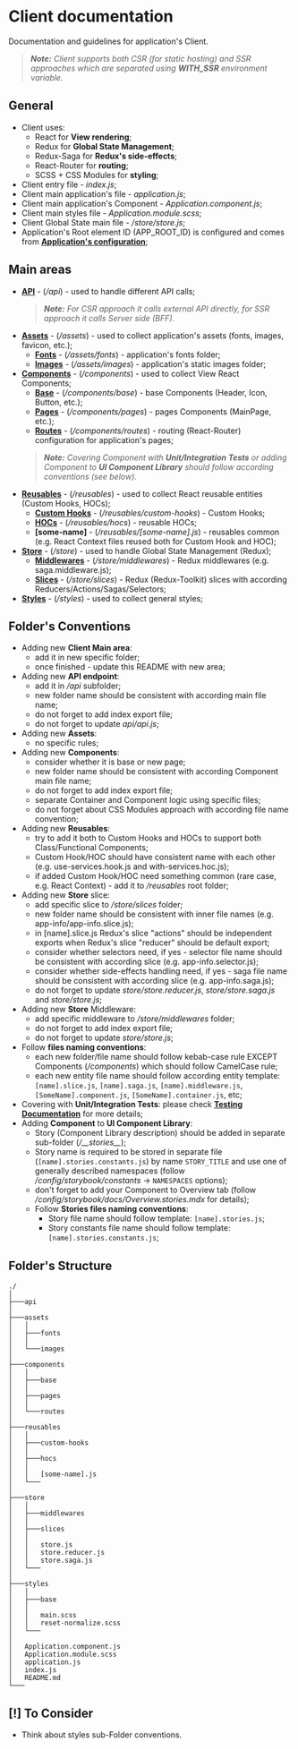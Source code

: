 # Client documentation
Documentation and guidelines for application's Client.
> ***Note:** Client supports both CSR (for static hosting) and SSR approaches which are separated using **WITH_SSR** environment variable.*

## General
- Client uses:
    - React for **View rendering**;
    - Redux for **Global State Management**;
    - Redux-Saga for **Redux's side-effects**;
    - React-Router for **routing**;
    - SCSS + CSS Modules for **styling**;
- Client entry file - *index.js*;
- Client main application's file - *application.js*;
- Client main application's Component - *Application.component.js*;
- Client main styles file - *Application.module.scss*;
- Client Global State main file - */store/store.js*;
- Application's Root element ID (APP_ROOT_ID) is configured and comes from **[Application's configuration](/config/application/application.config.js)**;

## Main areas
- **[API](/src/client/api/index.js)** - (*/api*) - used to handle different API calls;
    > ***Note:** For CSR approach it calls external API directly, for SSR approach it calls Server side (BFF).*
- **[Assets](/src/client/assets/)** - (*/assets*) - used to collect application's assets (fonts, images, favicon, etc.);
    - **[Fonts](/src/client/assets/fonts/)** - (*/assets/fonts*) - application's fonts folder;
    - **[Images](/src/client/assets/images/)** - (*/assets/images*) - application's static images folder;
- **[Components](/src/client/components/)** - (*/components*) - used to collect View React Components;
    - **[Base](/src/client/components/base/)** - (*/components/base*) - base Components (Header, Icon, Button, etc.);
    - **[Pages](/src/client/components/pages/)** - (*/components/pages*) - pages Components (MainPage, etc.);
    - **[Routes](/src/client/components/routes/routes.component.js)** - (*/components/routes*) - routing (React-Router) configuration for application's pages;
    > ***Note:** Covering Component with **Unit/Integration Tests** or adding Component to **UI Component Library** should follow according conventions (see below).*
- **[Reusables](/src/client/reusables/)** - (*/reusables*) - used to collect React reusable entities (Custom Hooks, HOCs);
    - **[Custom Hooks](/src/client/reusables/custom-hooks/)** - (*/reusables/custom-hooks*) - Custom Hooks;
    - **[HOCs](/src/client/reusables/hocs/)** - (*/reusables/hocs*) - reusable HOCs;
    - **[some-name]** - (*/reusables/[some-name].js*) - reusables common (e.g. React Context files reused both for Custom Hook and HOC);
- **[Store](/src/client/store/store.js)** - (*/store*) - used to handle Global State Management (Redux);
    - **[Middlewares](/src/client/store/middlewares/index.js)** - (*/store/middlewares*) - Redux middlewares (e.g. saga.middleware.js);
    - **[Slices](/src/client/store/slices/)** - (*/store/slices*) - Redux (Redux-Toolkit) slices with according Reducers/Actions/Sagas/Selectors;
- **[Styles](/src/client/styles/)** - (*/styles*) - used to collect general styles;

## Folder's Conventions
- Adding new **Client Main area**:
    - add it in new specific folder;
    - once finished - update this README with new area;
- Adding new **API endpoint**:
    - add it in */api* subfolder;
    - new folder name should be consistent with according main file name;
    - do not forget to add index export file;
    - do not forget to update *api/api.js*;
- Adding new **Assets**:
    - no specific rules;
- Adding new **Components**:
    - consider whether it is base or new page;
    - new folder name should be consistent with according Component main file name;
    - do not forget to add index export file;
    - separate Container and Component logic using specific files;
    - do not forget about CSS Modules approach with according file name convention;
- Adding new **Reusables**:
    - try to add it both to Custom Hooks and HOCs to support both Class/Functional Components;
    - Custom Hook/HOC should have consistent name with each other (e.g. use-services.hook.js and with-services.hoc.js);
    - if added Custom Hook/HOC need something common (rare case, e.g. React Context) - add it to */reusables* root folder;
- Adding new **Store** slice:
    - add specific slice to */store/slices* folder;
    - new folder name should be consistent with inner file names (e.g. app-info/app-info.slice.js);
    - in [name].slice.js Redux's slice "actions" should be independent exports when Redux's slice "reducer" should be default export;
    - consider whether selectors need, if yes - selector file name should be consistent with according slice (e.g. app-info.selector.js);
    - consider whether side-effects handling need, if yes - saga file name should be consistent with according slice (e.g. app-info.saga.js);
    - do not forget to update *store/store.reducer.js*, *store/store.saga.js* and *store/store.js*;
- Adding new **Store** Middleware:
    - add specific middleware to */store/middlewares* folder;
    - do not forget to add index export file;
    - do not forget to update *store/store.js*;
- Follow **files naming conventions**:
    - each new folder/file name should follow kebab-case rule EXCEPT Components (*/components*) which should follow CamelCase rule;
    - each new entity file name should follow according entity template: `[name].slice.js`, `[name].saga.js`, `[name].middleware.js`, `[SomeName].component.js`, `[SomeName].container.js`, etc;
- Covering with **Unit/Integration Tests**: please check **[Testing Documentation](/_docs/testing.md)** for more details;
- Adding **Component** to **UI Component Library**:
    - Story (Component Library description) should be added in separate sub-folder (*/\_\_stories\_\_*);
    - Story name is required to be stored in separate file (`[name].stories.constants.js`) by name `STORY_TITLE` and use one of generally described namespaces (follow */config/storybook/constants* -> `NAMESPACES` options);
    - don't forget to add your Component to Overview tab (follow */config/storybook/docs/Overview.stories.mdx* for details);
    - Follow **Stories files naming conventions**:
        - Story file name should follow template: `[name].stories.js`;
        - Story constants file name should follow template: `[name].stories.constants.js`;

## Folder's Structure
```
./
│
├───api
│
├───assets
│   │
│   ├───fonts
│   │
│   └───images
│
├───components
│   │
│   ├───base
│   │
│   ├───pages
│   │
│   └───routes
│
├───reusables
│   │
│   ├───custom-hooks
│   │
│   ├───hocs
│   │
│   │   [some-name].js
│   └───
│
├───store
│   │
│   ├───middlewares
│   │
│   ├───slices
│   │
│   │   store.js
│   │   store.reducer.js
│   │   store.saga.js
│   └───
│
├───styles
│   │
│   ├───base
│   │
│   │   main.scss
│   │   reset-normalize.scss
│   └───
│
│   Application.component.js
│   Application.module.scss
│   application.js
│   index.js
│   README.md
└───
```

## [!] To Consider
- Think about styles sub-Folder conventions.
